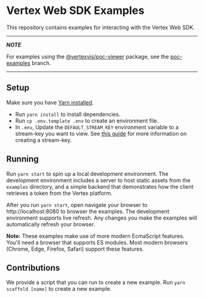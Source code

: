 # Vertex Web SDK Examples

This repository contains examples for interacting with the Vertex Web SDK.

---
***NOTE***

For examples using the [@vertexvis/poc-viewer](https://www.npmjs.com/package/@vertexvis/poc-viewer) package,
see the [poc-examples](https://github.com/Vertexvis/web-sdk-examples/tree/poc-examples) branch.

---

## Setup

Make sure you have [Yarn installed](https://classic.yarnpkg.com/en/docs/install).

- Run `yarn install` to install dependencies.
- Run `cp .env.template .env` to create an environment file.
- In `.env`, Update the `DEFAULT_STREAM_KEY` environment variable
  to a stream-key you want to view. See [this guide](https://developer.vertexvis.com/docs/guides/authentication#in-the-viewer-sdk)
  for more information on creating a stream-key.

## Running

Run `yarn start` to spin up a local development environment. The development
environment includes a server to host static assets from the `examples`
directory, and a simple backend that demonstrates how the client retrieves a
token from the Vertex platform.

After you run `yarn start`, open navigate your browser to http://localhost:8080
to browser the examples. The development environment supports live refresh. Any
changes you make the examples will automatically refresh your browser.

**Note:** These examples make use of more modern EcmaScript features. You'll
need a browser that supports ES modules. Most modern browsers (Chrome, Edge,
Firefox, Safari) support these features.

## Contributions

We provide a script that you can run to create a new example. Run `yarn scaffold [name]` to create a new example.
